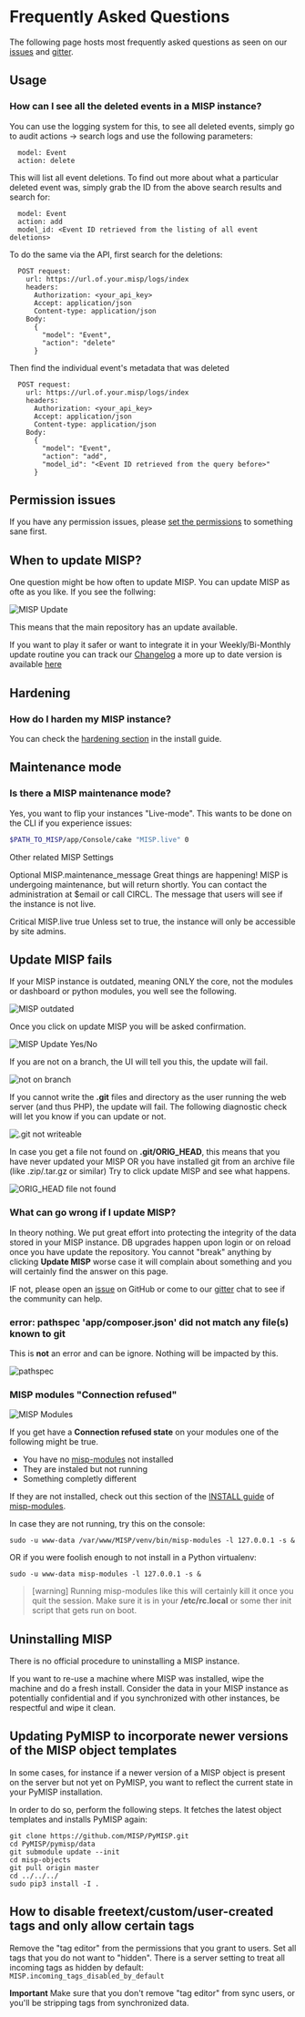 <!-- toc -->

# Frequently Asked Questions

The following page hosts most frequently asked questions as seen on our [issues](https://github.com/MISP/issues) and [gitter](https://gitter.im/MISP/MISP).

## Usage

### How can I see all the deleted events in a MISP instance?

You can use the logging system for this, to see all deleted events, simply go to audit actions -> search logs and use the following parameters:

~~~~
  model: Event
  action: delete
~~~~

This will list all event deletions. To find out more about what a particular deleted event
was, simply grab the ID from the above search results and search for:

~~~~
  model: Event
  action: add
  model_id: <Event ID retrieved from the listing of all event deletions>
~~~~

To do the same via the API, first search for the deletions:

~~~~
  POST request:
    url: https://url.of.your.misp/logs/index
    headers:
      Authorization: <your_api_key>
      Accept: application/json
      Content-type: application/json
    Body:
      {
        "model": "Event",
        "action": "delete"
      }
~~~~

Then find the individual event's metadata that was deleted

~~~~
  POST request:
    url: https://url.of.your.misp/logs/index
    headers:
      Authorization: <your_api_key>
      Accept: application/json
      Content-type: application/json
    Body:
      {
        "model": "Event",
        "action": "add",
        "model_id": "<Event ID retrieved from the query before>"
      }
~~~~

## Permission issues

If you have any permission issues, please [set the permissions](https://misp.github.io/MISP/INSTALL.ubuntu1804/#5-set-the-permissions) to something sane first.

## When to update MISP?

One question might be how often to update MISP.
You can update MISP as ofte as you like. If you see the follwing:

![MISP Update](./figures/misp-diag-update.png)

This means that the main repository has an update available.

If you want to play it safer or want to integrate it in your Weekly/Bi-Monthly update routine you can track our [Changelog](https://www.misp-project.org/Changelog.txt) a more up to date version is available [here](https://misp.github.io/MISP/Changelog/)

## Hardening

### How do I harden my MISP instance?

You can check the [hardening section](https://misp.github.io/MISP/generic/hardening/) in the install guide.

## Maintenance mode

### Is there a MISP maintenance mode?

Yes, you want to flip your instances "Live-mode".
This wants to be done on the CLI if you experience issues:

```bash
$PATH_TO_MISP/app/Console/cake "MISP.live" 0
```

Other related MISP Settings

Optional	MISP.maintenance_message	Great things are happening! MISP is undergoing maintenance, but will return shortly. You can contact the administration at $email or call CIRCL.	The message that users will see if the instance is not live.

Critical	MISP.live	true	Unless set to true, the instance will only be accessible by site admins.

## Update MISP fails

If your MISP instance is outdated, meaning ONLY the core, not the modules or dashboard or python modules, you well see the following.

![MISP outdated](./figures/misp-outdated.png)

Once you click on update MISP you will be asked confirmation.

![MISP Update Yes/No](./figures/update-misp-YN.png)

If you are not on a branch, the UI will tell you this, the update will fail.

![not on branch](./figures/misp-not-on-branch.png)

If you cannot write the **.git** files and directory as the user running the web server (and thus PHP), the update will fail.
The following diagnostic check will let you know if you can update or not.

![.git not writeable](./figures/misp-diag-not-writeable-files-git.png)

In case you get a file not found on **.git/ORIG_HEAD**, this means that you have never updated your MISP OR you have installed git from an archive file (like .zip/.tar.gz or similar)
Try to click update MISP and see what happens.

![ORIG_HEAD file not found](./figures/misp-diag-writeable-files-not_found-git.png)

### What can go wrong if I update MISP?

In theory nothing. We put great effort into protecting the integrity of the data stored in your MISP instance.
DB upgrades happen upon login or on reload once you have update the repository.
You cannot "break" anything by clicking **Update MISP** worse case it will complain about something and you will certainly find the answer on this page.

IF not, please open an [issue](https://github.com/MISP/MISP/issues) on GitHub or come to our [gitter](https://gitter.im/MISP/MISP) chat to see if the community can help.

### error: pathspec 'app/composer.json' did not match any file(s) known to git

This is **not** an error and can be ignore. Nothing will be impacted by this.

![pathspec](./figures/misp-pathspec.png)

### MISP modules "Connection refused"

![MISP Modules ](./figures/misp-module-system-diag.png)

If you get have a **Connection refused state** on your modules one of the following might be true.

- You have no [misp-modules](https://github.com/MISP/misp-modules) not installed
- They are instaled but not running
- Something completly different

If they are not installed, check out this section of the [INSTALL guide](https://github.com/MISP/misp-modules/#how-to-install-and-start-misp-modules-in-a-python-virtualenv) of [misp-modules](https://github.com/MISP/misp-modules).

In case they are not running, try this on the console:

```
sudo -u www-data /var/www/MISP/venv/bin/misp-modules -l 127.0.0.1 -s &
```

OR if you were foolish enough to not install in a Python virtualenv:

```
sudo -u www-data misp-modules -l 127.0.0.1 -s &
```

> [warning] Running misp-modules like this will certainly kill it once you quit the session. Make sure it is in your **/etc/rc.local** or some ther init script that gets run on boot.

## Uninstalling MISP

There is no official procedure to uninstalling a MISP instance.

If you want to re-use a machine where MISP was installed, wipe the machine and do a fresh install.
Consider the data in your MISP instance as potentially confidential and if you synchronized with other instances, be respectful and wipe it clean.


## Updating PyMISP to incorporate newer versions of the MISP object templates

In some cases, for instance if a newer version of a MISP object is present on the server but not yet on PyMISP, you want to reflect the current state in your PyMISP installation.

In order to do so, perform the following steps. It fetches the latest object templates and installs PyMISP again:

```
git clone https://github.com/MISP/PyMISP.git
cd PyMISP/pymisp/data
git submodule update --init
cd misp-objects
git pull origin master
cd ../../../
sudo pip3 install -I .
```


## How to disable freetext/custom/user-created tags and only allow certain tags

Remove the "tag editor" from the permissions that you grant to users. 
Set all tags that you do not want to "hidden".
There is a server setting to treat all incoming tags as hidden by default: `MISP.incoming_tags_disabled_by_default`

**Important** Make sure that you don't remove "tag editor" from sync users, or you'll be stripping tags from synchronized data.


  <!-- 
  Comment Place Holder
  -->
